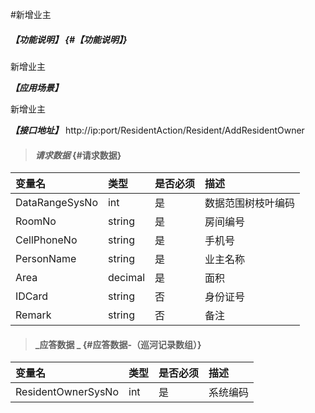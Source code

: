 #新增业主

##### _【功能说明】_ {#【功能说明】}

新增业主

_**【应用场景】**_

新增业主

_**【接口地址】**_
http://ip:port/ResidentAction/Resident/AddResidentOwner



> #### _请求数据_ {#请求数据}

| 变量名 | 类型 | 是否必须 | 描述 |
| :--- | :--- | :--- | :--- |
| DataRangeSysNo | int | 是 | 数据范围树枝叶编码 |
| RoomNo | string | 是 | 房间编号 |
| CellPhoneNo| string | 是 | 手机号 |
| PersonName| string | 是 | 业主名称 |
| Area| decimal| 是 | 面积 |
| IDCard| string | 否 | 身份证号 |
| Remark| string | 否 |备注|



> #### _应答数据 _ {#应答数据-（巡河记录数组）}

| 变量名 | 类型 | 是否必须 | 描述 |
| :--- | :--- | :--- | :--- |
| ResidentOwnerSysNo | int | 是 | 系统编码 |



